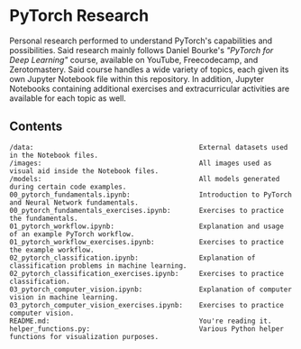 # PyTorch Research

Personal research performed to understand PyTorch's capabilities and possibilities. Said research mainly follows Daniel Bourke's *"PyTorch for Deep Learning"* course, available on YouTube, Freecodecamp, and Zerotomastery. Said course handles a wide variety of topics, each given its own Jupyter Notebook file within this repository. In addition, Jupyter Notebooks containing additional exercises and extracurricular activities are available for each topic as well.

## Contents
~~~
/data:                                         External datasets used in the Notebook files.
/images:                                       All images used as visual aid inside the Notebook files.
/models:                                       All models generated during certain code examples.
00_pytorch_fundamentals.ipynb:                 Introduction to PyTorch and Neural Network fundamentals.
00_pytorch_fundamentals_exercises.ipynb:       Exercises to practice the fundamentals.
01_pytorch_workflow.ipynb:                     Explanation and usage of an example PyTorch workflow.
01_pytorch_workflow_exercises.ipynb:           Exercises to practice the example workflow.
02_pytorch_classification.ipynb:               Explanation of classification problems in machine learning.
02_pytorch_classification_exercises.ipynb:     Exercises to practice classification.
03_pytorch_computer_vision.ipynb:              Explanation of computer vision in machine learning.
03_pytorch_computer_vision_exercises.ipynb:    Exercises to practice computer vision.
README.md:                                     You're reading it.
helper_functions.py:                           Various Python helper functions for visualization purposes.
~~~
